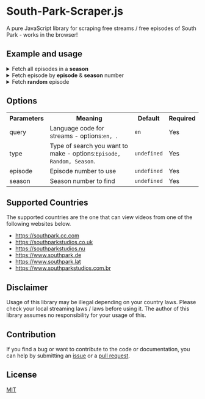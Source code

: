 # South-Park-Scraper.js

A pure JavaScript library for scraping free streams / free episodes of South Park - works in the browser!

## Example and usage 

<details>
<summary>Fetch all episodes in a <b>season</b></summary>


<br>

> OPTIONS: (Language [REQUIRED],  Type [REQUIRED],  Season Number [REQUIRED])


```js
import {southpark_scraper} from 'https://cdn.jsdelivr.net/gh/MarketingPipeline/IPTV-Parser.js/dist/iptv-parser.min.js';

async function Fetch_Season_1_Episodes() {
  try {
     let episode_details = southpark_scraper("en", "season", "1")
     console.log(await episode_details)
  } catch (err) {
  //  console.error(err);
  }
}
Fetch_Season_1_Episodes()
```




</details>



<details>
<summary>Fetch episode by <b>episode</b> & <b>season</b> number</summary>

> OPTIONS: (Language [REQUIRED], Type [REQUIRED], Episode Number [REQUIRED], Season Number [REQUIRED])

```js
import {southpark_scraper} from 'https://cdn.jsdelivr.net/gh/MarketingPipeline/IPTV-Parser.js/dist/iptv-parser.min.js';
async function Fetch_Season_1_Episode_1() {
  try {
     let episode_details = southpark_scraper("en", "episode", "1", "1")
     console.log(await episode_details)
  } catch (err) {
  //  console.error(err);
  }
}
Fetch_Season_1_Episode_1()
```
</details>





<details>
<summary>Fetch <b>random</b> episode</summary>

> OPTIONS: (Language [REQUIRED], Type [REQUIRED])

```js
import {southpark_scraper} from 'https://cdn.jsdelivr.net/gh/MarketingPipeline/IPTV-Parser.js/dist/iptv-parser.min.js';
async function Fetch_Random_Episode() {
  try {
     let episode_details = southpark_scraper("en", "random")
     console.log(await episode_details)
  } catch (err) {
  //  console.error(err);
  }
}
Fetch_Random_Episode()
```
</details>

## Options


<table>
<tr>
<th>Parameters</th>
<th>Meaning</th>
<th>Default</th>
<th>Required</th>
</tr>
<tr>
<td>query</td>
 <td>Language code for streams  - options:<code>en, </code>.</td>
<td><code>en</code></td>
<td>Yes</td>
</tr>


<tr>
<td>type</td>
              <td>Type of search you want to make - options:<code>Episode, Random, Season</code>.</td>
<td><code>undefined</code></td>
<td>Yes</td>
</tr>

<tr>
<td>episode</td>
              <td>Episode number to use</td>
<td><code>undefined</code></td>
<td>Yes</td>
</tr>


<tr>
<td>season</td>
              <td>Season number to find</td>
<td><code>undefined</code></td>
<td>Yes</td>
</tr>


</table>


## Supported Countries 

The supported countries are the one that can view videos from one of the following websites below. 
- https://southpark.cc.com
- https://southparkstudios.co.uk
- https://southparkstudios.nu
- https://www.southpark.de
- https://www.southpark.lat
- https://www.southparkstudios.com.br
  
## Disclaimer

Usage of this library may be illegal depending on your country laws. Please check your local streaming laws / laws before using it. The author of this library assumes no responsibility for your usage of this.   
 
## Contribution

If you find a bug or want to contribute to the code or documentation, you can help by submitting an [issue](https://github.com/MarketingPip/South-Park-Scraper.js/issues) or a [pull request](https://github.com/MarketingPip/South-Park-Scraper.js/pulls).


## License 

[MIT](https://github.com/MarketingPipeline/TheMovieDB-API-Wrapper.js/blob/main/LICENSE)
